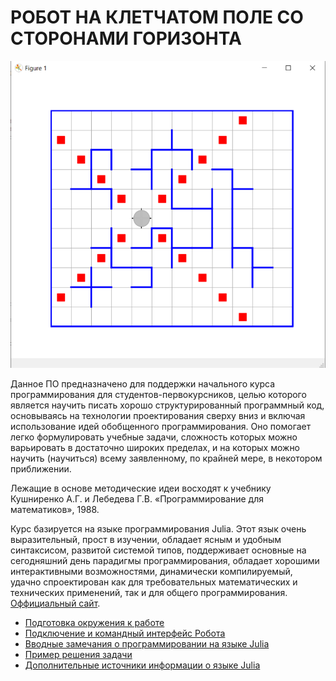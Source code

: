 # РОБОТ НА КЛЕТЧАТОМ ПОЛЕ СО СТОРОНАМИ ГОРИЗОНТА

![Пример обстановки на клетчатом поле с роботом](kross_x.png)

Данное ПО предназначено для поддержки начального курса программирования для студентов-первокурсников, целью которого является научить писать хорошо структурированный программный код, основываясь на технологии проектирования сверху вниз и включая использование идей обобщенного программирования. Оно помогает легко формулировать учебные задачи, сложность которых можно варьировать в достаточно широких пределах, и на которых можно научить (научиться) всему заявленному, по крайней мере, в некотором приближении.

Лежащие в основе методические идеи восходят к учебнику Кушниренко А.Г. и Лебедева Г.В. «Программирование для математиков», 1988.

Курс базируется на языке программирования Julia. Этот язык очень выразительный, прост в изучении, обладает ясным и удобным синтаксисом, развитой системой типов, поддерживает основные на сегодняшний день парадигмы программирования, обладает хорошими интерактивными возможностями, динамически компилируемый, удачно спроектирован как для требовательных математических и технических применений, так и для общего программирования. [Оффициальный сайт](https://julialang.org/).

* [Подготовка окружения к работе](setup.md)
* [Подключение и командный интерфейс Робота](api.md) 
* [Вводные замечания о программировании на языке Julia](language.md)
* [Пример решения задачи](example.md)
* [Дополнительные источники информации о языке Julia](links.md)

